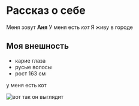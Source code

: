 # Рассказ о себе 

Меня зовут **Аня**
У меня есть _кот_
Я живу в городе 
## Моя внешность 
- карие глаза
- русые волосы 
- рост 163 см

у меня есть кот 

![вот так он выглядит](https://sun9-43.userapi.com/impg/c850608/v850608694/c1b50/VP5ACItuB4Y.jpg?size=2560x1922&quality=96&sign=9ad8c9edad34a75a28ed3ef4fc8fc2b4&type=album)
